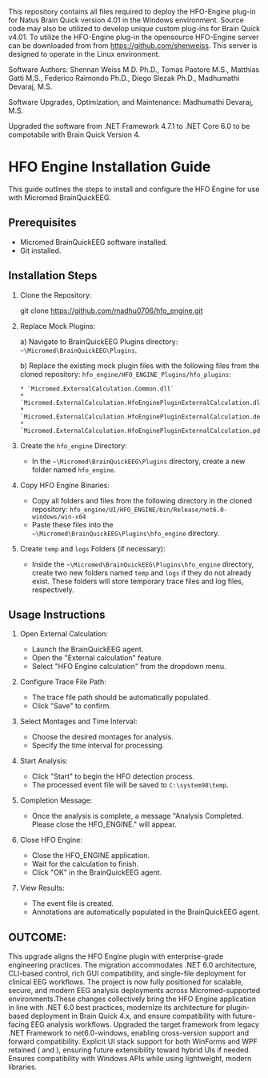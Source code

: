 This repository contains all files required to deploy the HFO-Engine plug-in for Natus Brain Quick version 4.01 in the Windows environment. Source code may also be utilized to develop unique custom plug-ins for Brain Quick v4.01. To utilize the HFO-Engine plug-in the opensource HFO-Engine server can be downloaded from from https://github.com/shenweiss. This server is designed to operate in the Linux environment.

Software Authors: Shennan Weiss M.D. Ph.D., Tomas Pastore M.S., Matthias Gatti M.S., Federico Raimondo Ph.D., Diego Slezak Ph.D., Madhumathi Devaraj, M.S.

Software Upgrades, Optimization, and Maintenance: Madhumathi Devaraj, M.S.

Upgraded the software from .NET Framework 4.7.1 to .NET Core 6.0 to be compotabile with Brain Quick Version 4.

# HFO Engine Installation Guide

This guide outlines the steps to install and configure the HFO Engine for use with Micromed BrainQuickEEG.

## Prerequisites

* Micromed BrainQuickEEG software installed.
* Git installed.

## Installation Steps

1.  Clone the Repository:
   
    git clone https://github.com/madhu0706/hfo_engine.git

2.  Replace Mock Plugins:
   
    a) Navigate to BrainQuickEEG Plugins directory: `~\Micromed\BrainQuickEEG\Plugins`.
    
    b) Replace the existing mock plugin files with the following files from the cloned repository: `hfo_engine/HFO_ENGINE_Plugins/hfo_plugins`:
    
        * `Micromed.ExternalCalculation.Common.dll`
        * `Micromed.ExternalCalculation.HfoEnginePluginExternalCalculation.dll`
        * `Micromed.ExternalCalculation.HfoEnginePluginExternalCalculation.deps.json`
        * `Micromed.ExternalCalculation.HfoEnginePluginExternalCalculation.pdb`

4.  Create the `hfo_engine` Directory:
    * In the `~\Micromed\BrainQuickEEG\Plugins` directory, create a new folder named `hfo_engine`.

5.  Copy HFO Engine Binaries:
    * Copy all folders and files from the following directory in the cloned repository: `hfo_engine/UI/HFO_ENGINE/bin/Release/net6.0-windows/win-x64`
    * Paste these files into the `~\Micromed\BrainQuickEEG\Plugins\hfo_engine` directory.

6.  Create `temp` and `logs` Folders (if necessary):
    * Inside the `~\Micromed\BrainQuickEEG\Plugins\hfo_engine` directory, create two new folders named `temp` and `logs` if they do not already exist. These folders will store temporary trace files and log files, respectively.

## Usage Instructions

1.  Open External Calculation:
    * Launch the BrainQuickEEG agent.
    * Open the "External calculation" feature.
    * Select "HFO Engine calculation" from the dropdown menu.
      
2.  Configure Trace File Path:
    * The trace file path should be automatically populated.
    * Click "Save" to confirm.
      
3.  Select Montages and Time Interval:
    * Choose the desired montages for analysis.
    * Specify the time interval for processing.
      
4.  Start Analysis:
    * Click "Start" to begin the HFO detection process.
    * The processed event file will be saved to `C:\system98\temp`.

5.  Completion Message:
    * Once the analysis is complete, a message "Analysis Completed. Please close the HFO_ENGINE." will appear.
      
6.  Close HFO Engine:
    * Close the HFO_ENGINE application.
    * Wait for the calculation to finish.
    * Click "OK" in the BrainQuickEEG agent.
      
7.  View Results:
    * The event file is created.
    * Annotations are automatically populated in the BrainQuickEEG agent.

## OUTCOME:

This upgrade aligns the HFO Engine plugin with enterprise-grade engineering practices. The migration accommodates .NET 6.0 architecture, CLI-based control, rich GUI compatibility, and single-file deployment for clinical EEG workflows. The project is now fully positioned for scalable, secure, and modern EEG analysis deployments across Micromed-supported environments.These changes collectively bring the HFO Engine application in line with .NET 6.0 best practices, modernize its architecture for plugin-based deployment in Brain Quick 4.x, and ensure compatibility with future-facing EEG analysis workflows. Upgraded the target framework from legacy .NET Framework to net6.0-windows, enabling cross-version support and forward compatibility. Explicit UI stack support for both WinForms and WPF retained (<UseWindowsForms> and <UseWPF>), ensuring future extensibility toward hybrid UIs if needed. Ensures compatibility with Windows APIs while using lightweight, modern libraries. 

